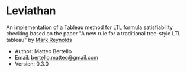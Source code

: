 # Leviathan
An implementation of a Tableau method for LTL formula satisfiability checking based on the paper "A new rule for a traditional tree-style LTL tableau" by [Mark Reynolds](http://www.csse.uwa.edu.au/~mark/research/Online/ltlsattab.html)

* Author: Matteo Bertello
* Email: bertello.matteo@gmail.com
* Version: 0.3.0